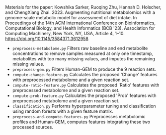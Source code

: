 Materials for the paper: Kowshika Sarker, Ruoqing Zhu, Hannah D. Holscher, and ChengXiang Zhai. 2023. Augmenting nutritional metabolomics with a genome-scale metabolic model for assessment of diet intake. In Proceedings of the 14th ACM International Conference on Bioinformatics, Computational Biology, and Health Informatics (BCB '23). Association for Computing Machinery, New York, NY, USA, Article 4, 1–10. https://doi.org/10.1145/3584371.3612958
- ```preprocess-metabolome.py``` Filters raw baseline and end metabolite concentrations to remove samples measured at only one timestamp, metabolites with too many missing values, and imputes the remaining missing values.
- ```preprocess-gem.py``` Filters Human-GEM to produce the 9 reaction sets.
- ```compute-change-feature.py``` Calculates the proposed 'Change' features with preprocessed metabolome and a given reaction set.
- ```compute-ratio-feature.py``` Calculates the proposed 'Ratio' features with preprocessed metabolome and a given reaction set.
- ```compute-prob-feature.py``` Calculates the proposed 'Prob' features with preprocessed metabolome and a given reaction set.
- ```classification.py``` Performs hyperparameter tuning and classification using random forests with a given feature matrix.
- ```preprocess-and-compute-features.py``` Preprocesses metabolomic profiles and Human-GEM, computes features integrating these two processed sources.
